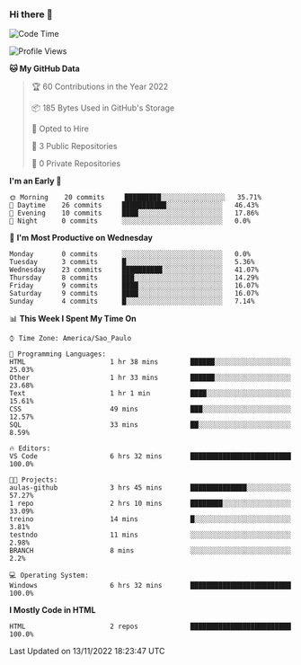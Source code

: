 ### Hi there 👋

<!--
**igabriel-gb/igabriel-gb** is a ✨ _special_ ✨ repository because its `README.md` (this file) appears on your GitHub profile.

Here are some ideas to get you started:

- 🔭 I’m currently working on ...
- 🌱 I’m currently learning ...
- 👯 I’m looking to collaborate on ...
- 🤔 I’m looking for help with ...
- 💬 Ask me about ...
- 📫 How to reach me: ...
- 😄 Pronouns: ...
- ⚡ Fun fact: ...
-->

<!--START_SECTION:waka-->
![Code Time](http://img.shields.io/badge/Code%20Time-6%20hrs%2033%20mins-blue)

![Profile Views](http://img.shields.io/badge/Profile%20Views-84-blue)

**🐱 My GitHub Data** 

> 🏆 60 Contributions in the Year 2022
 > 
> 📦 185 Bytes Used in GitHub's Storage 
 > 
> 💼 Opted to Hire
 > 
> 📜 3 Public Repositories 
 > 
> 🔑 0 Private Repositories  
 > 
**I'm an Early 🐤** 

```text
🌞 Morning    20 commits     █████████░░░░░░░░░░░░░░░░   35.71% 
🌇 Daytime    26 commits     ███████████░░░░░░░░░░░░░░   46.43% 
🌃 Evening    10 commits     ████░░░░░░░░░░░░░░░░░░░░░   17.86% 
🌙 Night      0 commits      ░░░░░░░░░░░░░░░░░░░░░░░░░   0.0%

```
📅 **I'm Most Productive on Wednesday** 

```text
Monday       0 commits      ░░░░░░░░░░░░░░░░░░░░░░░░░   0.0% 
Tuesday      3 commits      █░░░░░░░░░░░░░░░░░░░░░░░░   5.36% 
Wednesday    23 commits     ██████████░░░░░░░░░░░░░░░   41.07% 
Thursday     8 commits      ███░░░░░░░░░░░░░░░░░░░░░░   14.29% 
Friday       9 commits      ████░░░░░░░░░░░░░░░░░░░░░   16.07% 
Saturday     9 commits      ████░░░░░░░░░░░░░░░░░░░░░   16.07% 
Sunday       4 commits      █░░░░░░░░░░░░░░░░░░░░░░░░   7.14%

```


📊 **This Week I Spent My Time On** 

```text
⌚︎ Time Zone: America/Sao_Paulo

💬 Programming Languages: 
HTML                     1 hr 38 mins        ██████░░░░░░░░░░░░░░░░░░░   25.03% 
Other                    1 hr 33 mins        ██████░░░░░░░░░░░░░░░░░░░   23.68% 
Text                     1 hr 1 min          ████░░░░░░░░░░░░░░░░░░░░░   15.61% 
CSS                      49 mins             ███░░░░░░░░░░░░░░░░░░░░░░   12.57% 
SQL                      33 mins             ██░░░░░░░░░░░░░░░░░░░░░░░   8.59%

🔥 Editors: 
VS Code                  6 hrs 32 mins       █████████████████████████   100.0%

🐱‍💻 Projects: 
aulas-github             3 hrs 45 mins       ██████████████░░░░░░░░░░░   57.27% 
1 repo                   2 hrs 10 mins       ████████░░░░░░░░░░░░░░░░░   33.09% 
treino                   14 mins             █░░░░░░░░░░░░░░░░░░░░░░░░   3.81% 
testndo                  11 mins             ░░░░░░░░░░░░░░░░░░░░░░░░░   2.98% 
BRANCH                   8 mins              ░░░░░░░░░░░░░░░░░░░░░░░░░   2.2%

💻 Operating System: 
Windows                  6 hrs 32 mins       █████████████████████████   100.0%

```

**I Mostly Code in HTML** 

```text
HTML                     2 repos             █████████████████████████   100.0%

```



 Last Updated on 13/11/2022 18:23:47 UTC
<!--END_SECTION:waka-->
